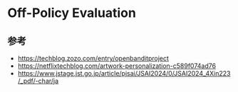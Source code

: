 # Off-Policy Evaluation

## 参考
- https://techblog.zozo.com/entry/openbanditproject
- https://netflixtechblog.com/artwork-personalization-c589f074ad76
- https://www.jstage.jst.go.jp/article/pjsai/JSAI2024/0/JSAI2024_4Xin223/_pdf/-char/ja
